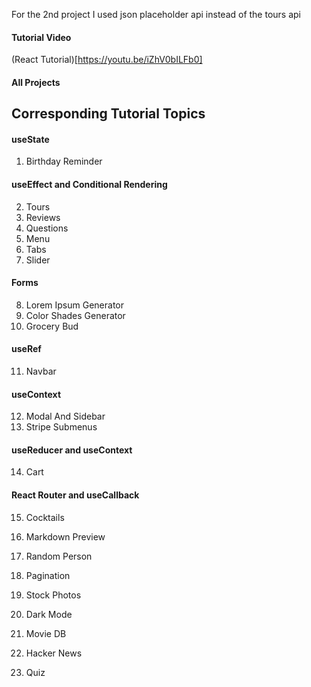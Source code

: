 For the 2nd project I used json placeholder api instead of the tours api

#### Tutorial Video

(React Tutorial)[https://youtu.be/iZhV0bILFb0]

#### All Projects



## Corresponding Tutorial Topics

#### useState

1. Birthday Reminder

#### useEffect and Conditional Rendering

2. Tours
3. Reviews
4. Questions
5. Menu
6. Tabs
7. Slider

#### Forms

8. Lorem Ipsum Generator
9. Color Shades Generator
10. Grocery Bud

#### useRef

11. Navbar

#### useContext

12. Modal And Sidebar
13. Stripe Submenus

#### useReducer and useContext

14. Cart

#### React Router and useCallback

15. Cocktails



16. Markdown Preview
17. Random Person
18. Pagination
19. Stock Photos
20. Dark Mode
21. Movie DB
22. Hacker News
23. Quiz
